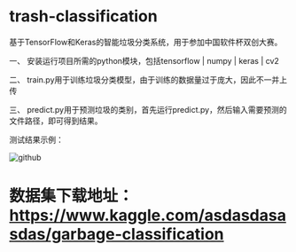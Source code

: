 # trash-classification
基于TensorFlow和Keras的智能垃圾分类系统，用于参加中国软件杯双创大赛。

一、 安装运行项目所需的python模块，包括tensorflow | numpy | keras | cv2

二、 train.py用于训练垃圾分类模型，由于训练的数据量过于庞大，因此不一并上传

三、 predict.py用于预测垃圾的类别，首先运行predict.py，然后输入需要预测的文件路径，即可得到结果。

测试结果示例：

![github](https://github.com/cchangcs/trash-classification/blob/master/cardboard_test_result1.png "github")  

# 数据集下载地址：https://www.kaggle.com/asdasdasasdas/garbage-classification
